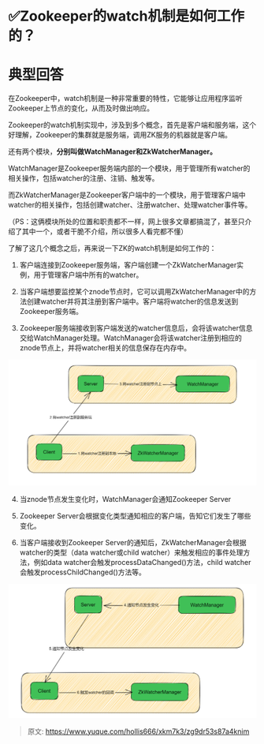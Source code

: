 # ✅Zookeeper的watch机制是如何工作的？

# 典型回答


在Zookeeper中，watch机制是一种非常重要的特性，它能够让应用程序监听Zookeeper上节点的变化，从而及时做出响应。



Zookeeper的watch机制实现中，涉及到多个概念，首先是客户端和服务端，这个好理解，Zookeeper的集群就是服务端，调用ZK服务的机器就是客户端。



还有两个模块，**分别叫做WatchManager和ZkWatcherManager。**



WatchManager是Zookeeper服务端内部的一个模块，用于管理所有watcher的相关操作，包括watcher的注册、注销、触发等。



而ZkWatcherManager是Zookeeper客户端中的一个模块，用于管理客户端中watcher的相关操作，包括创建watcher、注册watcher、处理watcher事件等。



（PS：这俩模块所处的位置和职责都不一样，网上很多文章都搞混了，甚至只介绍了其中一个，或者干脆不介绍，所以很多人看完都不懂）



了解了这几个概念之后，再来说一下ZK的watch机制是如何工作的：



1. 客户端连接到Zookeeper服务端，客户端创建一个ZkWatcherManager实例，用于管理客户端中所有的watcher。



2. 当客户端想要监控某个znode节点时，它可以调用ZkWatcherManager中的方法创建watcher并将其注册到客户端中。客户端将watcher的信息发送到Zookeeper服务端。



3. Zookeeper服务端接收到客户端发送的watcher信息后，会将该watcher信息交给WatchManager处理。WatchManager会将该watcher注册到相应的znode节点上，并将watcher相关的信息保存在内存中。



![1677912683921-9e88d23a-2733-425e-a9b6-a477b4d53b32.png](./img/9u8eDgXSMMWioLS1/1677912683921-9e88d23a-2733-425e-a9b6-a477b4d53b32-016439.png)



4. 当znode节点发生变化时，WatchManager会通知Zookeeper Server



5. Zookeeper Server会根据变化类型通知相应的客户端，告知它们发生了哪些变化。



6. 当客户端接收到Zookeeper Server的通知后，ZkWatcherManager会根据watcher的类型（data watcher或child watcher）来触发相应的事件处理方法，例如data watcher会触发processDataChanged()方法，child watcher会触发processChildChanged()方法等。



![1677913724274-14acefb4-8bc7-4853-9d1b-4c3603ab634f.png](./img/9u8eDgXSMMWioLS1/1677913724274-14acefb4-8bc7-4853-9d1b-4c3603ab634f-877742.png)



> 原文: <https://www.yuque.com/hollis666/xkm7k3/zg9dr53s87a4knim>